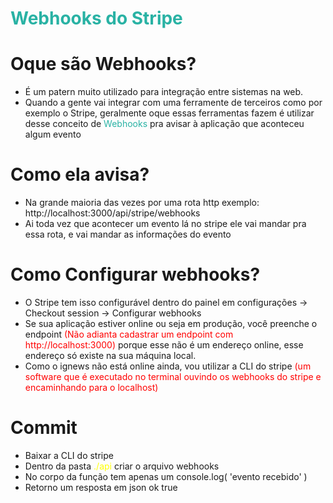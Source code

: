 # <span style="color:#29b2a4">Webhooks do Stripe</span>

# Oque são Webhooks?
* É um patern muito utilizado para integração entre sistemas na web.
* Quando a gente vai integrar com uma ferramente de terceiros como por exemplo o Stripe,
geralmente oque essas ferramentas fazem é utilizar desse conceito de <span style="color:#29b2a4">Webhooks</span> pra avisar à aplicação que aconteceu algum evento
# Como ela avisa?
* Na grande maioria das vezes por uma rota http exemplo: http://localhost:3000/api/stripe/webhooks
* Ai toda vez que acontecer um evento lá no stripe ele vai mandar pra essa rota, e vai mandar as informações do evento

# Como Configurar webhooks?
* O Stripe tem isso configurável dentro do painel em configurações -> Checkout session -> Configurar webhooks
* Se sua aplicação estiver online ou seja em produção, você preenche o endpoint <span style="color:red">(Não adianta cadastrar um endpoint com http://localhost:3000)</span> porque esse não é um endereço online, esse endereço só existe na sua máquina local.
* Como o ignews não está online ainda, vou utilizar a CLI do stripe <span style="color:red">(um software que é executado no terminal ouvindo os webhooks do stripe e encaminhando para o localhost)</span>

# Commit
* Baixar a CLI do stripe
* Dentro da pasta <span style="color:yellow">./api</span> criar o arquivo webhooks
* No corpo da função tem apenas um console.log( 'evento recebido' )
* Retorno um resposta em json ok true
